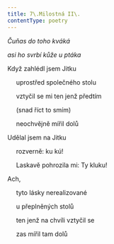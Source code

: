 ```yaml
---
title: 7\.Milostná II\.
contentType: poetry
---
```


<section>

_Čuňas do toho kváká_

_asi ho svrbí kůže u ptáka_

</section>

<section>

Když zahlédl jsem Jitku

     uprostřed společného stolu

     vztyčil se mi ten jenž předtím

     (snad říct to smím)

     neochvějně mířil dolů

</section>

<section>

Udělal jsem na Jitku

     rozverně: ku kú!

     Laskavě pohrozila mi: Ty kluku!

</section>

<section>

Ach,

     tyto lásky nerealizované

     u přeplněných stolů

     ten jenž na chvíli vztyčil se

     zas mířil tam dolů

</section>
